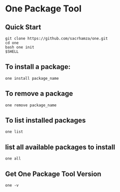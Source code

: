 # One Package Tool

## Quick Start

```console
git clone https://github.com/sacrhamza/one.git
cd one
bash one init
$SHELL
```

## To install a package:
```console
one install package_name
```
## To remove a package
```console
one remove package_name
```
## To list installed packages
```console
one list
```
##  list all available packages to install

```
one all
```
## Get One Package Tool Version
```
one -v
```
